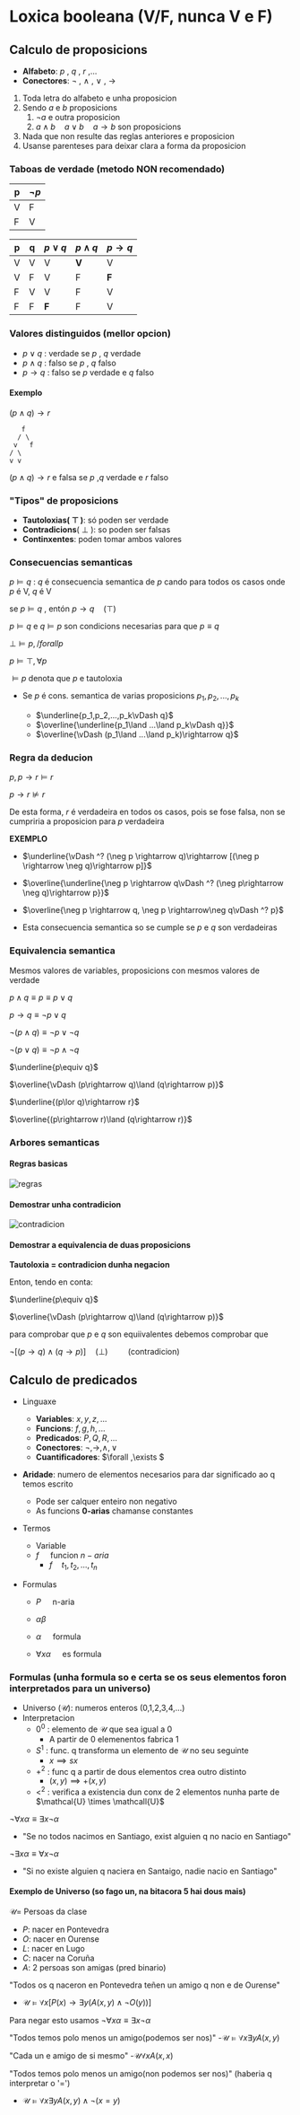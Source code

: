 # Loxica booleana (V/F, nunca V e F)

## Calculo de proposicions

- **Alfabeto**: $p$ , $q$ , $r$ ,...
- **Conectores**: $\neg$ , $\land$ , $\lor$ , $\rightarrow$

1. Toda letra do alfabeto e unha proposicion
2. Sendo $a$ e $b$ proposicions
    1. $\neg a$ e outra proposicion
    2. $a\land b\quad a\lor b\quad a\rightarrow b$ son proposicions
3. Nada que non resulte das reglas anteriores e proposicion
4. Usanse parenteses para deixar clara a forma da proposicion

### Taboas de verdade (metodo NON recomendado)

| p | $\neg p$ |
| - | -------- |
| V | F |
| F | V |

| p | q | $p\lor q$ | $p\land q$ | $p\rightarrow q$ |
| - | - | --------- | ---------- | ------------- |
| V | V | V | **V** | V |
| V | F | V | F | **F** |
| F | V | V | F | V |
| F | F | **F** | F | V |

### Valores distinguidos (mellor opcion)

- $p\lor q$ : verdade se $p$ , $q$ verdade 
- $p\land q$ : falso se $p$ , $q$ falso
- $p\rightarrow q$ : falso se $p$ verdade e $q$ falso

#### Exemplo

$(p\land q)\rightarrow r$
```
   f
  / \
 v   f
/ \
v v
```

$(p\land q)\rightarrow r$ e falsa se $p$ ,$q$ verdade e $r$ falso

### "Tipos" de proposicions

 - **Tautoloxias( $\top$ )**: só poden ser verdade
 - **Contradicions**( $\bot$ ): so poden ser falsas
 - **Continxentes**: poden tomar ambos valores



### Consecuencias semanticas

$p\vDash q$ : $q$ é consecuencia semantica de $p$ cando para todos os casos onde $p$ é V, $q$ é V

se $p\vDash q$ , entón $p\rightarrow q\quad (\top)$

$p\vDash q$ e $q\vDash p$ son condicions necesarias para que $p\equiv q$

$\bot \vDash p, /forall p$

$p\vDash \top ,\forall p$

$\vDash p$ denota que $p$ e tautoloxia

- Se $p$ é cons. semantica de varias proposicions $p_1,p_2,...,p_k$
        
    - $\underline{p_1,p_2,...,p_k\vDash q}$
    - $\overline{\underline{p_1\land ...\land p_k\vDash q}}$
    - $\overline{\vDash (p_1\land ...\land p_k)\rightarrow q}$

### Regra da deducion

$p,p\rightarrow r \vDash r$

$p\rightarrow r \nvDash r$

De esta forma, $r$ é verdadeira en todos os casos, pois se fose falsa, non se cumpriria  a proposicion para $p$ verdadeira

**EXEMPLO**

- $\underline{\vDash ^? (\neg p \rightarrow q)\rightarrow [(\neg p \rightarrow \neg q)\rightarrow p]}$
- $\overline{\underline{\neg p \rightarrow q\vDash ^? (\neg p\rightarrow \neg q)\rightarrow p}}$
- $\overline{\neg p \rightarrow q, \neg p \rightarrow\neg q\vDash ^? p}$

- Esta consecuencia semantica so se cumple se $p$ e $q$ son verdadeiras

### Equivalencia semantica 

Mesmos valores de variables, proposicions con mesmos valores de verdade


$p\land q \equiv p\equiv p\lor q$

$p\rightarrow q\equiv \neg p \lor q$

$\neg (p\land q)\equiv \neg p \lor \neg q$

$\neg (p\lor q)\equiv \neg p \land \neg q$


$\underline{p\equiv q}$

$\overline{\vDash (p\rightarrow q)\land (q\rightarrow p)}$


$\underline{(p\lor q)\rightarrow r}$

$\overline{(p\rightarrow r)\land (q\rightarrow r)}$

### Arbores semanticas

#### Regras basicas

![regras](images/reglasArbores.png "Regras")

#### Demostrar unha contradicion
 
![contradicion](images/contradicion.png "Contradicion")

#### Demostrar a equivalencia de duas proposicions

**Tautoloxia = contradicion dunha negacion**

Enton, tendo en conta:

$\underline{p\equiv q}$

$\overline{\vDash (p\rightarrow q)\land (q\rightarrow p)}$

para comprobar que $p$ e $q$ son equiivalentes debemos comprobar que

$\neg [(p\rightarrow q)\land (q\rightarrow p)]\quad (\bot)\qquad$ (contradicion)

## Calculo de predicados

- Linguaxe
    - **Variables**: $x, y , z,...$
    - **Funcions**: $f,g,h,...$
    - **Predicados**: $P,Q,R,...$
    - **Conectores**: $\neg ,\rightarrow ,\land ,\lor$
    - **Cuantificadores**: $\forall ,\exists $

- **Aridade**: numero de elementos necesarios para dar significado ao q temos escrito
    - Pode ser calquer enteiro non negativo
    - As funcions **0-arias** chamanse constantes

- Termos
    - Variable
    - $f\quad$ funcion $n-aria$
        - $f\quad t_1,t_2,...,t_n$

- Formulas
    - $P\quad$ n-aria
    - $\alpha \beta$
    - $\alpha\quad$ formula
    
    - $\forall x \alpha\quad$   es formula

### Formulas (unha formula so e certa se os seus elementos foron interpretados para un universo)

- Universo ($\mathcal{U}$): numeros enteros (0,1,2,3,4,...)
- Interpretacion
    - $0^0$ : elemento de $\mathcal{U}$ que sea igual a 0
        - A partir de 0 elemenentos fabrica 1
    - $S^1$ : func. q transforma un elemento de $\mathcal{U}$ no seu seguinte
        - $x\implies sx$
    - $+^2$ : func q a partir de dous elementos crea outro distinto
        - $(x,y)\implies +(x,y)$
    - $<^2$ : verifica a existencia dun conx de 2 elementos nunha parte de $\mathcal{U} \times \mathcall{U}$

$\neg \forall x \alpha \equiv \exists x\neg \alpha$

- "Se no todos nacimos en Santiago, exist alguien q no nacio en Santiago"

$\neg \exists x\alpha \equiv \forall x\neg \alpha$

- "Si no existe alguien q naciera en Santaigo, nadie nacio en Santiago"

#### Exemplo de Universo (so fago un, na bitacora 5 hai dous mais)

$\mathcal{U} =$ Persoas da clase

- $P$: nacer en Pontevedra
- $O$: nacer en Ourense
- $L$: nacer en Lugo
- $C$: nacer na Coruña
- $A$: 2 persoas son amigas (pred binario)

"Todos os q naceron en Pontevedra teñen un amigo q non e de Ourense"
- $\mathcal{U} \vDash \forall x [P(x)\rightarrow \exists y (A(x,y)\land \neg O(y))]$

Para negar esto usamos $\neg \forall x\alpha \equiv \exists x \neg \alpha$

"Todos temos polo menos un amigo(podemos ser nos)"
-$\mathcal{U} \vDash \forall x \exists y A(x,y)$

"Cada un e amigo de si mesmo"
-$\mathcal{U} \forall x A(x,x)$

"Todos temos polo menos un amigo(non podemos ser nos)" (haberia q interpretar o '=')
- $\mathcal{U} \vDash \forall x \exists y A(x,y) \land \neg (x=y)$



